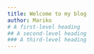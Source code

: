 ```yaml
---
title: Welcome to my blog
author: Mariko
# A first-level heading
## A second-level heading
### A third-level heading
---
```



